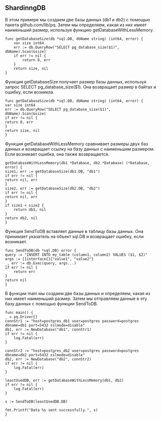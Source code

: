 <h2>ShardinngDB</h2>

В этом примере мы создаем две базы данных (db1 и db2) с помощью пакета github.com/lib/pq. 
Затем мы определяем, какая из них имеет наименьший размер, используя функцию getDatabaseWithLessMemory.

    func getDatabaseSize(db *sql.DB, dbName string) (int64, error) {
    	var size int64
    	err := db.QueryRow("SELECT pg_database_size($1)", dbName).Scan(&size)
    	if err != nil {
    		return 0, err
    	}
    	return size, nil
    }

Функция getDatabaseSize получает размер базы данных, используя запрос SELECT pg_database_size($1). 
Она возвращает размер в байтах и ошибку, если возникла.

    func getDatabaseSize(db *sql.DB, dbName string) (int64, error) {
    var size int64
    err := db.QueryRow("SELECT pg_database_size($1)",
    dbName).Scan(&size) 
    if err != nil { 
    return 0, err 
    }
    return size, nil 
    }

Функция getDatabaseWithLessMemory сравнивает размеры двух баз данных и возвращает ссылку на базу данных с наименьшим размером. 
Если возникает ошибка, она также возвращается.

    getDatabaseWithLessMemory(db1 *Database, db2 *Database) (*Database, error) {
    size1, err := getDatabaseSize(db1.DB, "db1") 
    if err != nil {
    return nil, err 
    } 
    size2, err := getDatabaseSize(db2.DB, "db2") 
    if err != nil {
    return nil, err 
    }
    if size1 < size2 {
    	return db1, nil
    }
    return db2, nil
    }

Функция SendToDB вставляет данные в таблицу базы данных. 
Она принимает указатель на объект sql.DB и возвращает ошибку, если возникает.

    func SendToDB(db *sql.DB) error { 
    query := "INSERT INTO my_table (column1, column2) VALUES ($1, $2)" 
    args := []interface{}{"value1", "value2"}
    _, err := db.Exec(query, args...)
    if err != nil {
    	return err
    }
    return nil
    }

В функции main мы создаем две базы данных и определяем, какая из них имеет наименьший размер. 
Затем мы отправляем данные в эту базу данных с помощью функции SendToDB.

    func main() {
    _ = pq.Driver{}
    connStr1 := "host=postgres_db1 user=postgres password=postgres dbname=db1 port=5432 sslmode=disable"
    db1, err := NewDatabase("db1", connStr1)
    if err != nil {
    	log.Fatal(err)
    }
    
    connStr2 := "host=postgres_db2 user=postgres password=postgres dbname=db2 port=5432 sslmode=disable"
    db2, err := NewDatabase("db2", connStr2)
    if err != nil {
    	log.Fatal(err)
    }
    
    leastUsedDB, err := getDatabaseWithLessMemory(db1, db2)
    if err != nil {
    	log.Fatal(err)
    }
    
    s := SendToDB(leastUsedDB.DB)
    
    fmt.Printf("Data %s sent successfully.", s)
    }
